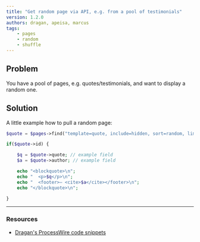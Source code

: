 ```yaml
---
title: "Get random page via API, e.g. from a pool of testimonials"
version: 1.2.0
authors: dragan, apeisa, marcus
tags:
    - pages
    - random
    - shuffle
---
```


## Problem

You have a pool of pages, e.g. quotes/testimonials, and want to display a random one.

## Solution

A little example how to pull a random page:

```php
$quote = $pages->find("template=quote, include=hidden, sort=random, limit=1")->first();

if($quote->id) {

	$q = $quote->quote; // example field
	$a = $quote->author; // example field

	echo "<blockquote>\n";
	echo "	<p>$q</p>\n";
	echo "	<footer>— <cite>$a</cite></footer>\n";
	echo "</blockquote>\n";

}
```

---

### Resources

-   [Dragan's ProcessWire code snippets](https://github.com/dragan1700/pw/blob/master/randomQuote.inc)
